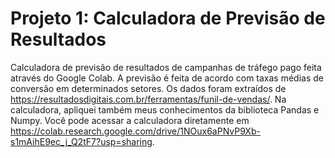 # Projeto 1: Calculadora de Previsão de Resultados
Calculadora de previsão de resultados de campanhas de tráfego pago feita através do Google Colab. 
A previsão é feita de acordo com taxas médias de conversão em determinados setores. Os dados foram extraídos de https://resultadosdigitais.com.br/ferramentas/funil-de-vendas/.
Na calculadora, apliquei também meus conhecimentos da biblioteca Pandas e Numpy.
Você pode acessar a calculadora diretamente em https://colab.research.google.com/drive/1NOux6aPNvP9Xb-s1mAihE9ec_j_Q2tF7?usp=sharing.
